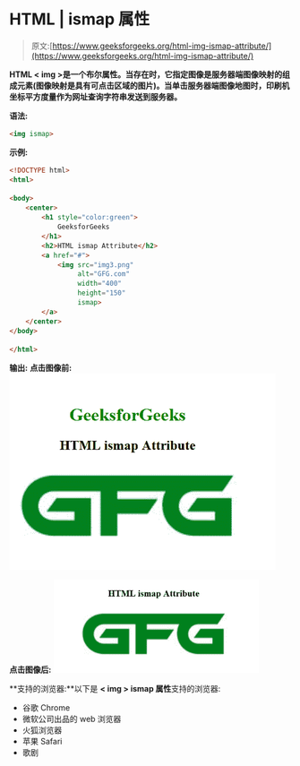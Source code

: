 # HTML |  ismap 属性

> 原文:[https://www.geeksforgeeks.org/html-img-ismap-attribute/](https://www.geeksforgeeks.org/html-img-ismap-attribute/)

**HTML < img >是一个布尔属性。当存在时，它指定图像是服务器端图像映射的组成元素(图像映射是具有可点击区域的图片)。当单击服务器端图像地图时，印刷机坐标平方度量作为网址查询字符串发送到服务器。**

**语法:**

```html
<img ismap>
```

**示例:**

```html
<!DOCTYPE html>
<html>

<body>
    <center>
        <h1 style="color:green"> 
            GeeksforGeeks 
        </h1>
        <h2>HTML ismap Attribute</h2>
        <a href="#">
            <img src="img3.png"
                 alt="GFG.com"
                 width="400" 
                 height="150"
                 ismap>
        </a>
    </center>
</body>

</html>
```

**输出:**
**点击图像前:**
![](img/e42980ea552dec3d797ad6040fb057d0.png)

**点击图像后:**
![](img/263fb71a54c7c7252d4c55536382c46f.png)

**支持的浏览器:**以下是 **< img > ismap 属性**支持的浏览器:

*   谷歌 Chrome
*   微软公司出品的 web 浏览器
*   火狐浏览器
*   苹果 Safari
*   歌剧